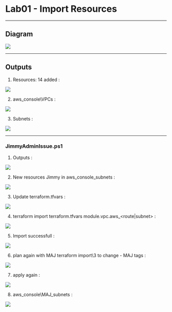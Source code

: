 # Lab01 - Import Resources

---

## Diagram
[<img src="https://i.imgur.com/ytEMd8B.png">](https://i.imgur.com/ytEMd8B.png)

---

## Outputs
1. Resources: 14 added :

[<img src="https://i.imgur.com/WIz5Abv.png">](https://i.imgur.com/WIz5Abv.png)

2. aws_console\VPCs :

[<img src="https://i.imgur.com/POKSFFe.png">](https://i.imgur.com/POKSFFe.png)

3. Subnets :

[<img src="https://i.imgur.com/7v0XDRj.png">](https://i.imgur.com/7v0XDRj.png)

---

### JimmyAdminIssue.ps1
1. Outputs :

[<img src="https://i.imgur.com/UvDL9P5.png">](https://i.imgur.com/UvDL9P5.png)

2. New resources Jimmy in aws_console_subnets :

[<img src="https://i.imgur.com/heDRAr6.png">](https://i.imgur.com/heDRAr6.png)

3. Update terraform.tfvars :

[<img src="https://i.imgur.com/BAFrDgP.png">](https://i.imgur.com/BAFrDgP.png)

4. terraform import terraform.tfvars  module.vpc.aws_<route|subnet> <resourceID> :

[<img src="https://i.imgur.com/TQilqAQ.png">](https://i.imgur.com/TQilqAQ.png)

5. Import successfull :

[<img src="https://i.imgur.com/nx1Pygn.png">](https://i.imgur.com/nx1Pygn.png)

6. plan again with MAJ terraform import\3 to change - MAJ tags :

[<img src="https://i.imgur.com/Q9RCVl9.png">](https://i.imgur.com/Q9RCVl9.png)

7. apply again :

[<img src="https://i.imgur.com/lv63hi3.png">](https://i.imgur.com/lv63hi3.png)

8. aws_console\MAJ_subnets :

[<img src="https://i.imgur.com/MJGSKKd.png">](https://i.imgur.com/MJGSKKd.png)
